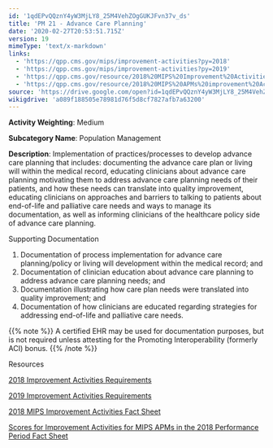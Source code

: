 ```yaml
---
id: '1qdEPvQQznY4yW3MjLY8_25M4VehZOgGUKJFvn37v_ds'
title: 'PM 21 - Advance Care Planning'
date: '2020-02-27T20:53:51.715Z'
version: 19
mimeType: 'text/x-markdown'
links:
  - 'https://qpp.cms.gov/mips/improvement-activities?py=2018'
  - 'https://qpp.cms.gov/mips/improvement-activities?py=2019'
  - 'https://qpp.cms.gov/resource/2018%20MIPS%20Improvement%20Activities%20Fact%20Sheet'
  - 'https://qpp.cms.gov/resource/2018%20MIPS%20APMs%20improvement%20Activities%20scores%20fact%20sheet'
source: 'https://drive.google.com/open?id=1qdEPvQQznY4yW3MjLY8_25M4VehZOgGUKJFvn37v_ds'
wikigdrive: 'a089f188505e78981d76f5d8cf7827afb7a63200'
---
```

**Activity Weighting**: Medium

**Subcategory Name**: Population Management

**Description**: Implementation of practices/processes to develop advance care planning that includes: documenting the advance care plan or living will within the medical record, educating clinicians about advance care planning motivating them to address advance care planning needs of their patients, and how these needs can translate into quality improvement, educating clinicians on approaches and barriers to talking to patients about end-of-life and palliative care needs and ways to manage its documentation, as well as informing clinicians of the healthcare policy side of advance care planning.

Supporting Documentation

1. Documentation of process implementation for advance care planning/policy or living will development within the medical record; and
2. Documentation of clinician education about advance care planning to address advance care planning needs; and
3. Documentation illustrating how care plan needs were translated into quality improvement; and
4. Documentation of how clinicians are educated regarding strategies for addressing end-of-life and palliative care needs.

{{% note %}}
A certified EHR may be used for documentation purposes, but is not required unless attesting for the Promoting Interoperability (formerly ACI) bonus.
{{% /note %}}

Resources

[2018 Improvement Activities Requirements](https://qpp.cms.gov/mips/improvement-activities?py=2018)

[2019 Improvement Activities Requirements](https://qpp.cms.gov/mips/improvement-activities?py=2019)

[2018 MIPS Improvement Activities Fact Sheet](https://qpp.cms.gov/resource/2018%20MIPS%20Improvement%20Activities%20Fact%20Sheet)

[Scores for Improvement Activities for MIPS APMs in the 2018 Performance Period Fact Sheet](https://qpp.cms.gov/resource/2018%20MIPS%20APMs%20improvement%20Activities%20scores%20fact%20sheet)
